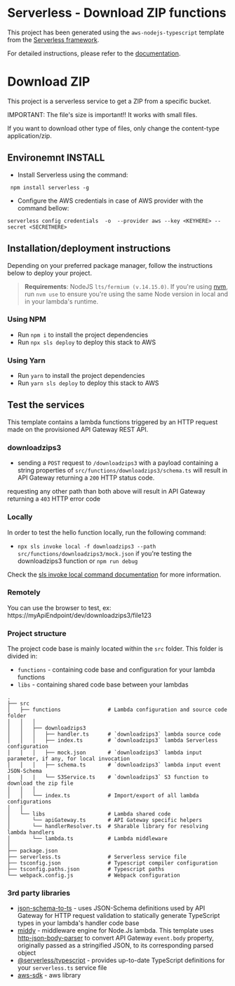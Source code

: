 # Serverless - Download ZIP functions

This project has been generated using the `aws-nodejs-typescript` template from the [Serverless framework](https://www.serverless.com/).

For detailed instructions, please refer to the [documentation](https://www.serverless.com/framework/docs/providers/aws/).

# Download ZIP

This project is a serverless service to get a ZIP from a specific bucket. 

IMPORTANT: The file's size is important!! It works with small files.

If you want to download other type of files, only change the content-type application/zip.


## Environemnt INSTALL
- Install Serverless using the command:
```
 npm install serverless -g
```
- Configure the AWS credentials in case of AWS provider with the command bellow:
```
serverless config credentials  -o  --provider aws --key <KEYHERE> --secret <SECRETHERE>
```
## Installation/deployment instructions

Depending on your preferred package manager, follow the instructions below to deploy your project.

> **Requirements**: NodeJS `lts/fermium (v.14.15.0)`. If you're using [nvm](https://github.com/nvm-sh/nvm), run `nvm use` to ensure you're using the same Node version in local and in your lambda's runtime.

### Using NPM

- Run `npm i` to install the project dependencies
- Run `npx sls deploy` to deploy this stack to AWS

### Using Yarn

- Run `yarn` to install the project dependencies
- Run `yarn sls deploy` to deploy this stack to AWS

## Test the services

This template contains a lambda functions triggered by an HTTP request made on the provisioned API Gateway REST API.

### downloadzips3

- sending a `POST` request to `/downloadzips3` with a payload containing a string properties of `src/functions/downloadzips3/schema.ts` will result in API Gateway returning a `200` HTTP status code.

requesting any other path than both above will result in API Gateway returning a `403` HTTP error code

### Locally

In order to test the hello function locally, run the following command:

- `npx sls invoke local -f downloadzips3 --path src/functions/downloadzips3/mock.json` if you're testing the downloadzips3 function or `npm run debug`

Check the [sls invoke local command documentation](https://www.serverless.com/framework/docs/providers/aws/cli-reference/invoke-local/) for more information.

### Remotely

You can use the browser to test, ex: https://myApiEndpoint/dev/downloadzips3/file123


### Project structure

The project code base is mainly located within the `src` folder. This folder is divided in:

- `functions` - containing code base and configuration for your lambda functions
- `libs` - containing shared code base between your lambdas

```
.
├── src
│   ├── functions               # Lambda configuration and source code folder
│   │   │
│   │   ├── downloadzips3
│   │   │   ├── handler.ts      # `downloadzips3` lambda source code
│   │   │   ├── index.ts        # `downloadzips3` lambda Serverless configuration
│   │   │   ├── mock.json       # `downloadzips3` lambda input parameter, if any, for local invocation
│   │   │   ├── schema.ts       # `downloadzips3` lambda input event JSON-Schema
|   |   |   └── S3Service.ts    # `downloadzips3` S3 function to download the zip file
│   │   │
│   │   └── index.ts            # Import/export of all lambda configurations
│   │
│   └── libs                    # Lambda shared code
│       └── apiGateway.ts       # API Gateway specific helpers
│       └── handlerResolver.ts  # Sharable library for resolving lambda handlers
│       └── lambda.ts           # Lambda middleware
│
├── package.json
├── serverless.ts               # Serverless service file
├── tsconfig.json               # Typescript compiler configuration
├── tsconfig.paths.json         # Typescript paths
└── webpack.config.js           # Webpack configuration
```

### 3rd party libraries

- [json-schema-to-ts](https://github.com/ThomasAribart/json-schema-to-ts) - uses JSON-Schema definitions used by API Gateway for HTTP request validation to statically generate TypeScript types in your lambda's handler code base
- [middy](https://github.com/middyjs/middy) - middleware engine for Node.Js lambda. This template uses [http-json-body-parser](https://github.com/middyjs/middy/tree/master/packages/http-json-body-parser) to convert API Gateway `event.body` property, originally passed as a stringified JSON, to its corresponding parsed object
- [@serverless/typescript](https://github.com/serverless/typescript) - provides up-to-date TypeScript definitions for your `serverless.ts` service file
- [aws-sdk](https://www.npmjs.com/package/aws-sdk) - aws library
